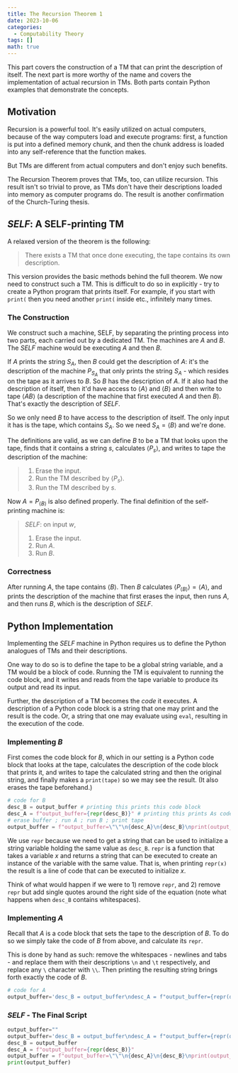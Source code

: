 ```yaml
---
title: The Recursion Theorem 1
date: 2023-10-06
categories:
  - Computability Theory
tags: []
math: true
---
```

This part covers the construction of a TM that can print the description of itself. The next part is more worthy of the name and covers the implementation of actual recursion in TMs.
Both parts contain Python examples that demonstrate the concepts.
## Motivation
Recursion is a powerful tool. It's easily utilized on actual computers, because of the way computers load and execute programs: first, a function is put into a defined memory chunk, and then the chunk address is loaded into any self-reference that the function makes.

But TMs are different from actual computers and don't enjoy such benefits.

The Recursion Theorem proves that TMs, too, can utilize recursion. This result isn't so trivial to prove, as TMs don't have their descriptions loaded into memory as computer programs do.
The result is another confirmation of the Church-Turing thesis.

## $SELF$: A SELF-printing TM
A relaxed version of the theorem is the following:
> There exists a TM that once done executing, the tape contains its own description.

This version provides the basic methods behind the full theorem.
We now need to construct such a TM. This is difficult to do so in explicitly - try to create a Python program that prints itself. For example, if you start with `print(` then you need another `print(` inside etc., infinitely many times.

### The Construction
We construct such a machine, SELF, by separating the printing process into two parts, each carried out by a dedicated TM. The machines are $A$ and $B$. The $SELF$ machine would be executing $A$ and then $B$.

If $A$ prints the string $S_A$, then $B$ could get the description of $A$: it's the description of the machine $P_{S_A}$ that only prints the string $S_A$ - which resides on the tape as it arrives to $B$.
So $B$ has the description of $A$. If it also had the description of itself, then it'd have access to $\langle A\rangle$  and $\langle B\rangle$ and then write to tape $\langle AB\rangle$ (a description of the machine that first executed $A$ and then $B$). That's exactly the description of $SELF$.

So we only need $B$ to have access to the description of itself. The only input it has is the tape, which contains $S_A$. So we need $S_A=\langle B\rangle$ and we're done.

The definitions are valid, as we can define $B$ to be a TM that looks upon the tape, finds that it contains a string $s$, calculates $\langle P_s\rangle$, and writes to tape the description of the machine:
> 1. Erase the input.
> 2. Run the TM described by $\langle P_s\rangle$.
> 3. Run the TM described by $s$.

Now $A=P_{\langle B\rangle}$ is also defined properly.
The final definition of the self-printing machine is:
> $SELF$: on input $w$,
> 1. Erase the input.
> 2. Run $A$.
> 3. Run $B$.


### Correctness
After running $A$, the tape contains $\langle B\rangle$. Then $B$ calculates $\langle P_{\langle B\rangle}\rangle=\langle A\rangle$, and prints the description of the machine that first erases the input, then runs $A$, and then runs $B$, which is the description of $SELF$.

## Python Implementation
Implementing the $SELF$ machine in Python requires us to define the Python analogues of TMs and their descriptions.

One way to do so is to define the tape to be a global string variable, and a TM would be a block of code. Running the TM is equivalent to running the code block, and it writes and reads from the tape variable to produce its output and read its input.

Further, the description of a TM becomes the *code* it executes. A description of a Python code block is a string that one may print and the result is the code. Or, a string that one may evaluate using `eval`, resulting in the execution of the code.
### Implementing $B$
First comes the code block for $B$, which in our setting is a Python code block that looks at the tape, calculates the description of the code block that prints it, and writes to tape the calculated string and then the original string, and finally makes a `print(tape)` so we may see the result. (It also erases the tape beforehand.)

```python
# code for B
desc_B = output_buffer # printing this prints this code block
desc_A = f"output_buffer={repr(desc_B)}" # printing this prints As code block
# erase buffer ; run A ; run B ; print tape
output_buffer = f"output_buffer=\"\"\n{desc_A}\n{desc_B}\nprint(output_buffer)"
```
We use `repr` because we need to get a string that can be used to initialize a string variable holding the same value as `desc_B`. `repr` is a function that takes a variable $x$ and returns a string that can be executed to create an instance of the variable with the same value. That is, when printing `repr(x)` the result is a line of code that can be executed to initialize $x$.

Think of what would happen if we were to 1) remove `repr`, and 2) remove `repr` but add single quotes around the right side of the equation (note what happens when `desc_B` contains whitespaces).

### Implementing $A$
Recall that $A$ is a code block that sets the tape to the description of $B$. To do so we simply take the code of $B$ from above, and calculate its `repr`.

This is done by hand as such: remove the whitespaces - newlines and tabs - and replace them with their descriptions `\n` and `\t` respectively, and replace any `\` character with `\\`. Then printing the resulting string brings forth exactly the code of $B$.

```python
# code for A
output_buffer='desc_B = output_buffer\ndesc_A = f"output_buffer={repr(desc_B)}"\noutput_buffer = f"output_buffer=\\"\\"\\n{desc_A}\\n{desc_B}\\nprint(output_buffer)"'
```

### $SELF$ - The Final Script
```python
output_buffer=""  
output_buffer='desc_B = output_buffer\ndesc_A = f"output_buffer={repr(desc_B)}"\noutput_buffer = f"output_buffer=\\"\\"\\n{desc_A}\\n{desc_B}\\nprint(output_buffer)"'  
desc_B = output_buffer  
desc_A = f"output_buffer={repr(desc_B)}"  
output_buffer = f"output_buffer=\"\"\n{desc_A}\n{desc_B}\nprint(output_buffer)"  
print(output_buffer)
```
